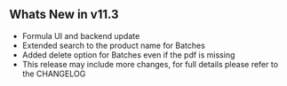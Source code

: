 Whats New in v11.3
--------------------------
- Formula UI and backend update
- Extended search to the product name for Batches
- Added delete option for Batches even if the pdf is missing
- This release may include more changes, for full details please refer to the CHANGELOG
